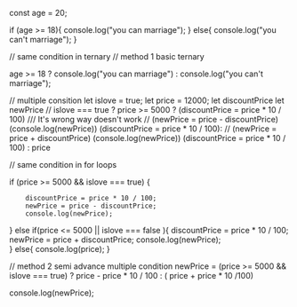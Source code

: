 

const age = 20;

if (age >= 18){
console.log("you can marriage");
}
else{
    console.log("you can't marriage");
}

// same condition in ternary
// method 1 basic ternary 

age >= 18 ? console.log("you can marriage") : console.log("you can't marriage");



// multiple consition 
let islove = true;
let price = 12000;
let discountPrice
let newPrice
// islove === true ? price >= 5000 ? (discountPrice = price * 10 / 100)   /// It's wrong way doesn't work
// (newPrice = price - discountPrice) (console.log(newPrice)) (discountPrice = price * 10 / 100):
// (newPrice = price + discountPrice) (console.log(newPrice)) (discountPrice = price * 10 / 100) : price


 
// same condition in for loops 

 if (price >= 5000 && islove === true) {
    
        discountPrice = price * 10 / 100;
        newPrice = price - discountPrice;
        console.log(newPrice); 
 }
    else if(price <= 5000 || islove === false ){
        discountPrice = price * 10 / 100;
        newPrice = price + discountPrice;
        console.log(newPrice);  
    }
    else{
        console.log(price);
    }
    
//  method 2 semi advance multiple condition
newPrice = (price >= 5000 && islove === true) ?  price -  price * 10 / 100 : ( price + price * 10 /100)

console.log(newPrice);
